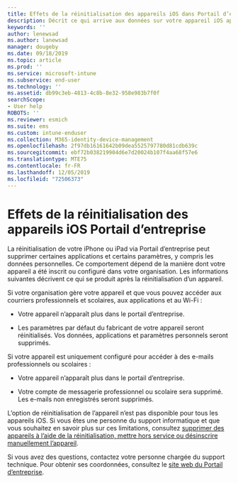 ```yaml
---
title: Effets de la réinitialisation des appareils iOS dans Portail d’entreprise Intune | Microsoft Docs
description: Décrit ce qui arrive aux données sur votre appareil iOS après sa réinitialisation dans le Portail d’entreprise Intune.
keywords: ''
author: lenewsad
ms.author: lanewsad
manager: dougeby
ms.date: 09/18/2019
ms.topic: article
ms.prod: ''
ms.service: microsoft-intune
ms.subservice: end-user
ms.technology: ''
ms.assetid: db99c3eb-4813-4c8b-8e32-958e983b7f0f
searchScope:
- User help
ROBOTS: ''
ms.reviewer: esmich
ms.suite: ems
ms.custom: intune-enduser
ms.collection: M365-identity-device-management
ms.openlocfilehash: 2f97db16161642b09dea5525797780d81cdb639c
ms.sourcegitcommit: ebf72b038219904d6e7d20024b107f4aa68f57e6
ms.translationtype: MTE75
ms.contentlocale: fr-FR
ms.lasthandoff: 12/05/2019
ms.locfileid: "72506373"
---
```

# <a name="effects-of-company-portal-ios-device-reset"></a>Effets de la réinitialisation des appareils iOS Portail d’entreprise 

La réinitialisation de votre iPhone ou iPad via Portail d’entreprise peut supprimer certaines applications et certains paramètres, y compris les données personnelles. Ce comportement dépend de la manière dont votre appareil a été inscrit ou configuré dans votre organisation. Les informations suivantes décrivent ce qui se produit après la réinitialisation d’un appareil.  

Si votre organisation gère votre appareil et que vous pouvez accéder aux courriers professionnels et scolaires, aux applications et au Wi-Fi :

- Votre appareil n’apparaît plus dans le portail d’entreprise.  

- Les paramètres par défaut du fabricant de votre appareil seront réinitialisés. Vos données, applications et paramètres personnels seront supprimés.

Si votre appareil est uniquement configuré pour accéder à des e-mails professionnels ou scolaires :

- Votre appareil n’apparaît plus dans le portail d’entreprise.  

- Votre compte de messagerie professionnel ou scolaire sera supprimé. Les e-mails non enregistrés seront supprimés.   

L’option de réinitialisation de l’appareil n’est pas disponible pour tous les appareils iOS. Si vous êtes une personne du support informatique et que vous souhaitez en savoir plus sur ces limitations, consultez [supprimer des appareils à l’aide de la réinitialisation, mettre hors service ou désinscrire manuellement l’appareil](https://docs.microsoft.com/intune/devices-wipe).  

Si vous avez des questions, contactez votre personne chargée du support technique. Pour obtenir ses coordonnées, consultez le [site web du Portail d’entreprise](https://go.microsoft.com/fwlink/?linkid=2010980).
